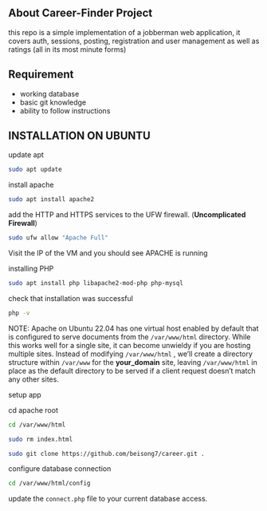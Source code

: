 ## About Career-Finder Project

this repo is a simple implementation of a jobberman web application, it covers auth, sessions, posting, registration and user management as well as ratings (all in its most minute forms)

## Requirement
- working database
- basic git knowledge
- ability to follow instructions

## INSTALLATION ON UBUNTU

update apt

```bash
sudo apt update
```

install apache

```bash
sudo apt install apache2
```

add the HTTP and HTTPS services to the UFW firewall. (**Uncomplicated Firewall**)

```bash
sudo ufw allow "Apache Full"
```

Visit the IP of the VM and you should see APACHE is running

installing PHP

```bash
sudo apt install php libapache2-mod-php php-mysql
```

check that installation was successful

```bash
php -v
```

NOTE: Apache on Ubuntu 22.04 has one virtual host enabled by default that is configured to serve documents from the `/var/www/html` directory. While this works well for a single site, it can become unwieldy if you are hosting multiple sites. Instead of modifying `/var/www/html` , we’ll create a directory structure within `/var/www` for the **your_domain** site, leaving `/var/www/html` in place as the default directory to be served if a client request doesn’t match any other sites.

setup app 

cd apache root
```bash
cd /var/www/html

sudo rm index.html

sudo git clone https://github.com/beisong7/career.git .
```

configure database connection

```bash
cd /var/www/html/config
```


update the `connect.php` file to your current database access.
